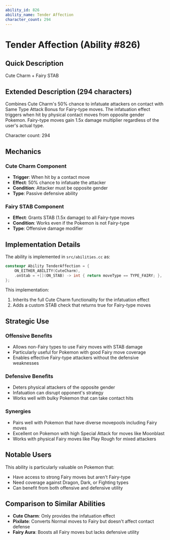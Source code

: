 ```yaml
---
ability_id: 826
ability_name: Tender Affection
character_count: 294
---
```


# Tender Affection (Ability #826)

## Quick Description
Cute Charm + Fairy STAB

## Extended Description (294 characters)
Combines Cute Charm's 50% chance to infatuate attackers on contact with Same Type Attack Bonus for Fairy-type moves. The infatuation effect triggers when hit by physical contact moves from opposite gender Pokemon. Fairy-type moves gain 1.5x damage multiplier regardless of the user's actual type.

Character count: 294

## Mechanics

### Cute Charm Component
- **Trigger**: When hit by a contact move
- **Effect**: 50% chance to infatuate the attacker
- **Condition**: Attacker must be opposite gender
- **Type**: Passive defensive ability

### Fairy STAB Component
- **Effect**: Grants STAB (1.5x damage) to all Fairy-type moves
- **Condition**: Works even if the Pokemon is not Fairy-type
- **Type**: Offensive damage modifier

## Implementation Details

The ability is implemented in `src/abilities.cc` as:

```cpp
constexpr Ability TenderAffection = {
    ON_EITHER_ABILITY(CuteCharm),
    .onStab = +[](ON_STAB) -> int { return moveType == TYPE_FAIRY; },
};
```

This implementation:
1. Inherits the full Cute Charm functionality for the infatuation effect
2. Adds a custom STAB check that returns true for Fairy-type moves

## Strategic Use

### Offensive Benefits
- Allows non-Fairy types to use Fairy moves with STAB damage
- Particularly useful for Pokemon with good Fairy move coverage
- Enables effective Fairy-type attackers without the defensive weaknesses

### Defensive Benefits
- Deters physical attackers of the opposite gender
- Infatuation can disrupt opponent's strategy
- Works well with bulky Pokemon that can take contact hits

### Synergies
- Pairs well with Pokemon that have diverse movepools including Fairy moves
- Excellent on Pokemon with high Special Attack for moves like Moonblast
- Works with physical Fairy moves like Play Rough for mixed attackers

## Notable Users
This ability is particularly valuable on Pokemon that:
- Have access to strong Fairy moves but aren't Fairy-type
- Need coverage against Dragon, Dark, or Fighting types
- Can benefit from both offensive and defensive utility

## Comparison to Similar Abilities
- **Cute Charm**: Only provides the infatuation effect
- **Pixilate**: Converts Normal moves to Fairy but doesn't affect contact defense
- **Fairy Aura**: Boosts all Fairy moves but lacks defensive utility